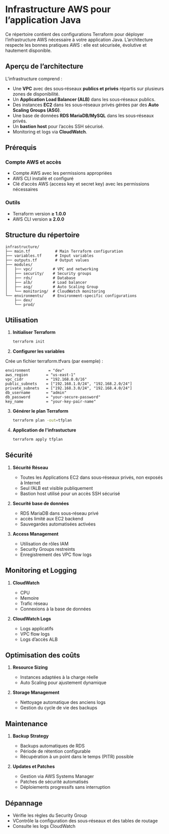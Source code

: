 # Infrastructure AWS pour l’application Java

Ce répertoire contient des configurations Terraform pour déployer l’infrastructure AWS nécessaire à votre application Java. L’architecture respecte les bonnes pratiques AWS : elle est sécurisée, évolutive et hautement disponible.

## Aperçu de l’architecture

L’infrastructure comprend :
- Une **VPC** avec des sous‑réseaux **publics et privés** répartis sur plusieurs zones de disponibilité.
- Un **Application Load Balancer (ALB)** dans les sous‑réseaux publics.
- Des instances **EC2** dans les sous‑réseaux privés gérées par des **Auto Scaling Groups (ASG)**.
- Une base de données **RDS MariaDB/MySQL** dans les sous‑réseaux privés.
- Un **bastion host** pour l’accès SSH sécurisé.
- Monitoring et logs via **CloudWatch**.

## Prérequis

### Compte AWS et accès
- Compte AWS avec les permissions appropriées
- AWS CLI installé et configuré
- Clé d’accès AWS (access key et secret key) avec les permissions nécessaires

### Outils
- Terraform version **≥ 1.0.0**
- AWS CLI version **≥ 2.0.0**

## Structure du répertoire
```
infrastructure/
├── main.tf           # Main Terraform configuration
├── variables.tf      # Input variables
├── outputs.tf        # Output values
├── modules/
│   ├── vpc/         # VPC and networking
│   ├── security/    # Security groups
│   ├── rds/         # Database
│   ├── alb/         # Load balancer
│   ├── asg/         # Auto Scaling Group
│   └── monitoring/  # CloudWatch monitoring
└── environments/    # Environment-specific configurations
    ├── dev/
    └── prod/
```


## Utilisation
1. **Initialiser Terraform**
   ```bash
   terraform init
   ```

2. **Configurer les variables**


Crée un fichier terraform.tfvars (par exemple) :
   ```hcl
   environment        = "dev"
   aws_region        = "us-east-1"
   vpc_cidr          = "192.168.0.0/16"
   public_subnets    = ["192.168.1.0/24", "192.168.2.0/24"]
   private_subnets   = ["192.168.3.0/24", "192.168.4.0/24"]
   db_username       = "admin"
   db_password       = "your-secure-password"
   key_name          = "your-key-pair-name"
   ```

3. **Générer le plan Terraform**
   ```bash
   terraform plan -out=tfplan
   ```

4. **Application de l'infrastucture**
   ```bash
   terraform apply tfplan
   ```

## Sécurité

1. **Sécurité Réseau**
   - Toutes les Applications EC2 dans sous‑réseaux privés, non exposés à Internet
   - Seul l’ALB est visible publiquement
   - Bastion host utilisé pour un accès SSH sécurisé

2. **Securité base de données**
   - RDS MariaDB dans sous‑réseau privé
   - accès limité aux EC2 backend
   - Sauvegardes automatisées activées

3. **Access Management**
   - Utilisation de rôles IAM
   - Security Groups restreints
   - Enregistrement des VPC flow logs
   

## Monitoring et Logging

1. **CloudWatch**
   - CPU
   - Memoire
   - Trafic réseau
   - Connexions à la base de données

2. **CloudWatch Logs**
   - Logs applicatifs
   - VPC flow logs
   - Logs d’accès ALB

## Optimisation des coûts

1. **Resource Sizing**
   - Instances adaptées à la charge réelle
   - Auto Scaling pour ajustement dynamique

2. **Storage Management**
   - Nettoyage automatique des anciens logs
   - Gestion du cycle de vie des backups

## Maintenance

1. **Backup Strategy**
   - Backups automatiques de RDS
   - Période de rétention configurable
   - Récupération à un point dans le temps (PITR) possible

2. **Updates et Patches**
   - Gestion via AWS Systems Manager
   - Patches de sécurité automatisés
   - Déploiements progressifs sans interruption

## Dépannage
   - Vérifie les règles du Security Group
   - VContrôle la configuration des sous‑réseaux et des tables de routage
   - Consulte les logs CloudWatch


